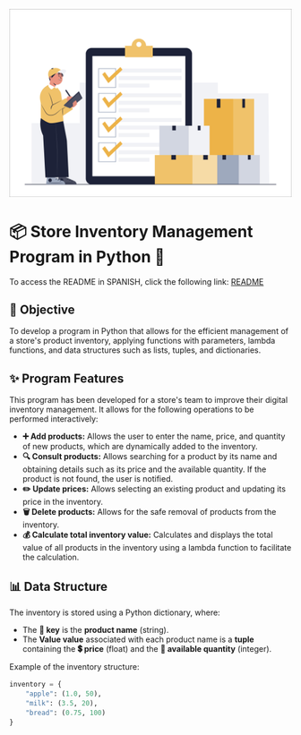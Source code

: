 ![image_Alt](https://github.com/juanvilla05/Ecercise_W3_Inventory/blob/2aac04b11fa4ccc804dab7a555324b7199a78e4e/NA_SEP._29.jpg)
# 📦 Store Inventory Management Program in Python 🐍
To access the README in SPANISH, click the following link: [README](https://github.com/juanvilla05/Ecercise_W3_Inventory/blob/92f5b77c4297620ccdf5067790986c0dba8267d1/README.md)
## 🎯 Objective

To develop a program in Python that allows for the efficient management of a store's product inventory, applying functions with parameters, lambda functions, and data structures such as lists, tuples, and dictionaries.

## ✨ Program Features

This program has been developed for a store's team to improve their digital inventory management. It allows for the following operations to be performed interactively:

* **➕ Add products:** Allows the user to enter the name, price, and quantity of new products, which are dynamically added to the inventory.
* **🔍 Consult products:** Allows searching for a product by its name and obtaining details such as its price and the available quantity. If the product is not found, the user is notified.
* **✏️ Update prices:** Allows selecting an existing product and updating its price in the inventory.
* **🗑️ Delete products:** Allows for the safe removal of products from the inventory.
* **💰 Calculate total inventory value:** Calculates and displays the total value of all products in the inventory using a lambda function to facilitate the calculation.

## 📊 Data Structure

The inventory is stored using a Python dictionary, where:

* The **🔑 key** is the **product name** (string).
* The **Value value** associated with each product name is a **tuple** containing the **💲 price** (float) and the **🔢 available quantity** (integer).

Example of the inventory structure:

```python
inventory = {
    "apple": (1.0, 50),
    "milk": (3.5, 20),
    "bread": (0.75, 100)
}
